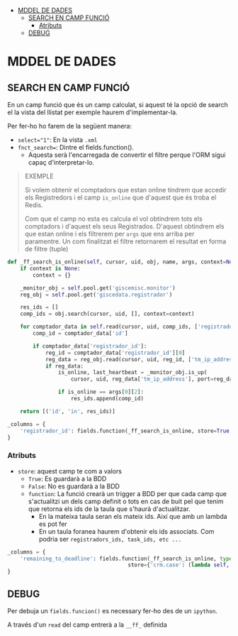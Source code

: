 <!-- TOC INICIO -->
- [MDDEL DE DADES](#mddel-de-dades)
  - [SEARCH EN CAMP FUNCIÓ](#search-en-camp-funció)
    - [Atributs](#atributs)
  - [DEBUG](#debug)
<!-- TOC FIN -->

# MDDEL DE DADES

## SEARCH EN CAMP FUNCIÓ

En un camp funció que és un camp calculat, si aquest té la opció de search el la vista del llistat per exemple haurem d'implementar-la.

Per fer-ho ho farem de la següent manera:

* `select="1"`: En la vista `.xml`
* `fnct_search=`: Dintre el fields.function().
  * Aquesta serà l'encarregada de convertir el filtre perque l'ORM sigui capaç d'interpretar-lo.

> EXEMPLE
> 
> Si volem obtenir el comptadors que estan online tindrem que accedir els Registredors i el camp `is_online` que d'aquest que és troba el Redis.
> 
> Com que el camp no esta es calcula el vol obtindrem tots els comptadors i d'aquest els seus Registrados. D'aquest obtindrem els que estan online
> i els filtrerem per `args` que ens arriba per paramentre. Un com finalitzat el filtre retornarem el resultat en forma de filtre (tuple)

```python
def _ff_search_is_online(self, cursor, uid, obj, name, args, context=None):
    if context is None:
        context = {}

    _monitor_obj = self.pool.get('giscemisc.monitor')
    reg_obj = self.pool.get('giscedata.registrador')

    res_ids = []
    comp_ids = obj.search(cursor, uid, [], context=context)

    for comptador_data in self.read(cursor, uid, comp_ids, ['registrador_id'], context=context):
        comp_id = comptador_data['id']

        if comptador_data['registrador_id']:
            reg_id = comptador_data['registrador_id'][0]
            reg_data = reg_obj.read(cursor, uid, reg_id, ['tm_ip_address', 'tm_port'], context=context)
            if reg_data:
                is_online, last_heartbeat = _monitor_obj.is_up(
                    cursor, uid, reg_data['tm_ip_address'], port=reg_data['tm_port'], context=context)

                if is_online == args[0][2]:
                    res_ids.append(comp_id)

    return [('id', 'in', res_ids)]

_columns = {
    'registrador_id': fields.function(_ff_search_is_online, store=True, string="...", type="int")
}
```

### Atributs

* `store`: aquest camp te com a valors
  * `True`: Es guardarà a la BDD
  * `False`: No es guardarà a la BDD
  * `function`: La funció crearà un trigger a BDD per que cada camp que s'actualitzi un dels camp definit o tots en cas de buit
  pel que tenim que retorna els ids de la taula que s'haurà d'actualitzar.
    * En la mateixa taula seran els mateix ids. Així que amb un lambda es pot fer
    * En un taula foranea haurem d'obtenir els ids associats. Com podria ser `registradors_ids, task_ids, etc ...` 
  
```python
_columns = {
    'remaining_to_deadline': fields.function(_ff_search_is_online, type='boolean', method=True, size=6, string=_('is_td_ready'), 
                                      store={'crm.case': (lambda self, cr, uid, ids, c={}: ids, [], 10)})
}
```

## DEBUG

Per debuja un `fields.funcion()` es necessary fer-ho des de un `ipython`.

A través d'un `read` del camp entrerà a la `__ff_` definida
